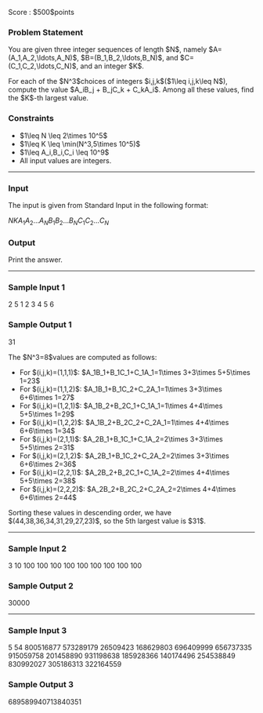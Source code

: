 
<div>

<span>

<span>

<p>
Score : $500$points
</p>

<div>

<section>

### **Problem Statement**

<p>
You are given three integer sequences of length $N$, namely $A=(A_1,A_2,\ldots,A_N)$, $B=(B_1,B_2,\ldots,B_N)$, and $C=(C_1,C_2,\ldots,C_N)$, and an integer $K$.
</p>

<p>
For each of the $N^3$choices of integers $i,j,k$($1\leq i,j,k\leq N$), compute the value $A_iB_j + B_jC_k + C_kA_i$. Among all these values, find the $K$-th largest value.
</p>

</section>

</div>

<div>

<section>

### **Constraints**

<ul>

<li>
$1\leq N \leq 2\times 10^5$
</li>

<li>
$1\leq K \leq \min(N^3,5\times 10^5)$
</li>

<li>
$1\leq A_i,B_i,C_i \leq 10^9$
</li>

<li>
All input values are integers.
</li>

</ul>

</section>

</div>

---

<div>

<div>

<section>

### **Input**

<p>
The input is given from Standard Input in the following format:
</p>

<div>

$N$$K$$A_1$$A_2$$\ldots$$A_N$$B_1$$B_2$$\ldots$$B_N$$C_1$$C_2$$\ldots$$C_N$
</div>

</section>

</div>

<div>

<section>

### **Output**

<p>
Print the answer.
</p>

</section>

</div>

</div>

---

<div>

<section>

### **Sample Input 1**

<div>

2 5
1 2
3 4
5 6

</div>

</section>

</div>

<div>

<section>

### **Sample Output 1**

<div>

31

</div>

<p>
The $N^3=8$values are computed as follows:
</p>

<ul>

<li>
For $(i,j,k)=(1,1,1)$: $A_1B_1+B_1C_1+C_1A_1=1\times 3+3\times 5+5\times 1=23$
</li>

<li>
For $(i,j,k)=(1,1,2)$: $A_1B_1+B_1C_2+C_2A_1=1\times 3+3\times 6+6\times 1=27$
</li>

<li>
For $(i,j,k)=(1,2,1)$: $A_1B_2+B_2C_1+C_1A_1=1\times 4+4\times 5+5\times 1=29$
</li>

<li>
For $(i,j,k)=(1,2,2)$: $A_1B_2+B_2C_2+C_2A_1=1\times 4+4\times 6+6\times 1=34$
</li>

<li>
For $(i,j,k)=(2,1,1)$: $A_2B_1+B_1C_1+C_1A_2=2\times 3+3\times 5+5\times 2=31$
</li>

<li>
For $(i,j,k)=(2,1,2)$: $A_2B_1+B_1C_2+C_2A_2=2\times 3+3\times 6+6\times 2=36$
</li>

<li>
For $(i,j,k)=(2,2,1)$: $A_2B_2+B_2C_1+C_1A_2=2\times 4+4\times 5+5\times 2=38$
</li>

<li>
For $(i,j,k)=(2,2,2)$: $A_2B_2+B_2C_2+C_2A_2=2\times 4+4\times 6+6\times 2=44$
</li>

</ul>

<p>
Sorting these values in descending order, we have $(44,38,36,34,31,29,27,23)$, so the 5th largest value is $31$.
</p>

</section>

</div>

---

<div>

<section>

### **Sample Input 2**

<div>

3 10
100 100 100
100 100 100
100 100 100

</div>

</section>

</div>

<div>

<section>

### **Sample Output 2**

<div>

30000

</div>

</section>

</div>

---

<div>

<section>

### **Sample Input 3**

<div>

5 54
800516877 573289179 26509423 168629803 696409999
656737335 915059758 201458890 931198638 185928366
140174496 254538849 830992027 305186313 322164559

</div>

</section>

</div>

<div>

<section>

### **Sample Output 3**

<div>

689589940713840351

</div>

</section>

</div>

</span>

</span>

</div>
